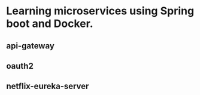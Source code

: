 # Learning microservices using Spring boot and Docker.

## api-gateway
## oauth2
## netflix-eureka-server
